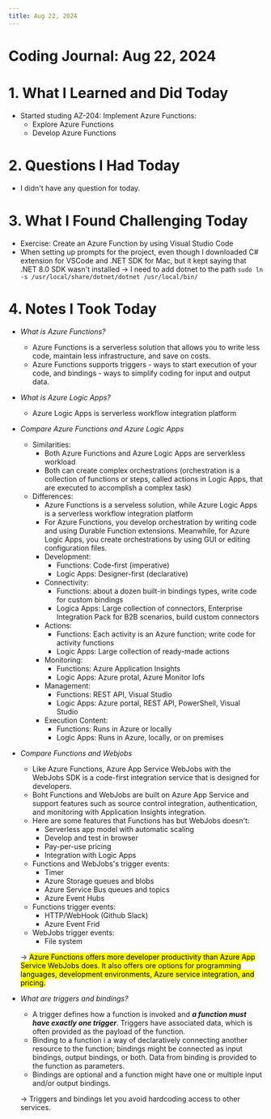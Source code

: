 ```yaml
---
title: Aug 22, 2024
---
```


# Coding Journal: Aug 22, 2024

# 1. What I Learned and Did Today
- Started studing AZ-204: Implement Azure Functions:
    - Explore Azure Functions
    - Develop Azure Functions

# 2. Questions I Had Today
- I didn't have any question for today.

# 3. What I Found Challenging Today
- Exercise: Create an Azure Function by using Visual Studio Code
- When setting up prompts for the project, even though I downloaded C# extension for VSCode and .NET SDK for Mac, but it kept saying that .NET 8.0 SDK wasn't installed &rarr; I need to add dotnet to the path ```sudo ln -s /usr/local/share/dotnet/dotnet /usr/local/bin/```

# 4. Notes I Took Today
- <i>What is Azure Functions?</i>
    - Azure Functions is a serverless solution that allows you to write less code, maintain less infrastructure, and save on costs. 
    - Azure Functions supports triggers - ways to start execution of your code, and bindings - ways to simplify coding for input and output data. 
- <i>What is Azure Logic Apps?</i>
    - Azure Logic Apps is serverless workflow integration platform 
- <i>Compare Azure Functions and Azure Logic Apps</i>
    - Similarities: 
        - Both Azure Functions and Azure Logic Apps are serverkless workload
        - Both can create complex orchestrations (orchestration is a collection of functions or steps, called actions in Logic Apps, that are executed to accomplish a complex task)
    - Differences:
        - Azure Functions is a serveless solution, while Azure Logic Apps is a serverless workflow integration platform 
        - For Azure Functions, you develop orchestration by writing code and using Durable Function extensions. Meanwhile, for Azure Logic Apps, you create orchestrations by using GUI or editing configuration files. 
        - Development: 
            - Functions: Code-first (imperative)
            - Logic Apps: Designer-first (declarative)
        - Connectivity: 
            - Functions: about a dozen built-in bindings types, write code for custom bindings
            - Logica Apps: Large collection of connectors, Enterprise Integration Pack for B2B scenarios, build custom connectors
        - Actions: 
            - Functions: Each activity is an Azure function; write code for activity functions
            - Logic Apps: Large collection of ready-made actions
        - Monitoring: 
            - Functions: Azure Application Insights
            - Logic Apps: Azure protal, Azure Monitor lofs
        - Management:
            - Functions: REST API, Visual Studio
            - Logic Apps: Azure portal, REST API, PowerShell, Visual Studio
        - Execution Content:
            - Functions: Runs in Azure or locally
            - Logic Apps: Runs in Azure, locally, or on premises
- <i>Compare Functions and Webjobs</i>
    - Like Azure Functions, Azure App Service WebJobs with the WebJobs SDK is a code-first integration service that is designed for developers.
    - Boht Functions and WebJobs are built on Azure App Service and support features such as source control integration, authentication, and monitoring with Application Insights integration. 
    - Here are some features that Functions has but WebJobs doesn't:
        - Serverless app model with automatic scaling
        - Develop and test in browser
        - Pay-per-use pricing
        - Integration with Logic Apps
    - Functions and WebJobs's trigger events:
        - Timer
        - Azure Storage queues and blobs
        - Azure Service Bus queues and topics
        - Azure Event Hubs
    - Functions trigger events:
        - HTTP/WebHook (Github Slack)
        - Azure Event Frid
    - WebJobs trigger events:
        - File system
    
    &rarr; <mark>Azure Functions offers more developer productivity than Azure App Service WebJobs does. It also offers ore options for programming languages, development environments, Azure service integration, and pricing.</mark>
- <i>What are triggers and bindings?</i>
    - A trigger defines how a function is invoked and <b><i>a function must have exactly one trigger</i></b>. Triggers have associated data, which is often provided as the payload of the function.
    - Binding to a function i a way of declaratively connecting another resource to the function; bindings might be connected as input bindings, output bindings, or both. Data from binding is provided to the function as parameters.
    - Bindings are optional and a function might have one or multiple input and/or output bindings. 

    &rarr; Triggers and bindings let you avoid hardcoding access to other services. 